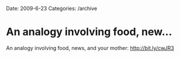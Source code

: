 Date: 2009-6-23
Categories: /archive

# An analogy involving food, new...

An analogy involving food, news, and your mother: <a href="http://bit.ly/cwJR3" rel="nofollow">http://bit.ly/cwJR3</a>
